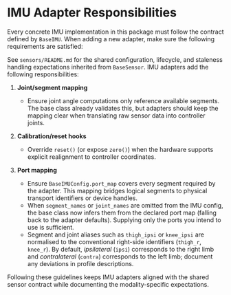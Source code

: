 # IMU Adapter Responsibilities

Every concrete IMU implementation in this package must follow the contract
defined by `BaseIMU`. When adding a new adapter, make sure the following
requirements are satisfied:

See `sensors/README.md` for the shared configuration, lifecycle, and staleness
handling expectations inherited from `BaseSensor`. IMU adapters add the
following responsibilities:

1. **Joint/segment mapping**
   - Ensure joint angle computations only reference available segments. The base
     class already validates this, but adapters should keep the mapping clear
     when translating raw sensor data into controller joints.

2. **Calibration/reset hooks**
   - Override `reset()` (or expose `zero()`) when the hardware supports explicit
     realignment to controller coordinates.

3. **Port mapping**
   - Ensure `BaseIMUConfig.port_map` covers every segment required by the
     adapter. This mapping bridges logical segments to physical transport
     identifiers or device handles.
   - When `segment_names` or `joint_names` are omitted from the IMU config,
     the base class now infers them from the declared port map (falling back
     to the adapter defaults). Supplying only the ports you intend to use is
     sufficient.
   - Segment and joint aliases such as `thigh_ipsi` or `knee_ipsi` are normalised
     to the conventional right-side identifiers (`thigh_r`, `knee_r`). By default,
     *ipsilateral* (`ipsi`) corresponds to the right limb and *contralateral*
     (`contra`) corresponds to the left limb; document any deviations in profile
     descriptions.

Following these guidelines keeps IMU adapters aligned with the shared sensor
contract while documenting the modality-specific expectations.
